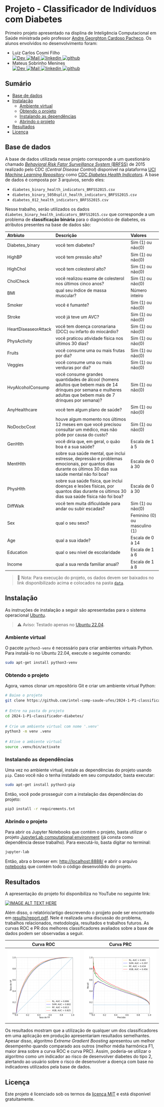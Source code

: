# Projeto - Classificador de Indivíduos com Diabetes

Primeiro projeto apresentado na displina de Inteligência Computacional em Saúde ministrada pelo professor [Andre Georghton Cardoso Pacheco](https://github.com/paaatcha). Os alunos envolvidos no desenvolvimento foram:
<ul>
    <li>Luiz Carlos Cosmi Filho</li>
        <a href="http://lattes.cnpq.br/7512442154273401">
            <img src="https://img.shields.io/badge/Lattes-0A0A0A?style=for-the-badge" alt="Dev"/>
        </a>
        <a href="mailto:luizcarloscosmifilho@gmail.com">
            <img src="https://img.shields.io/badge/Gmail-D14836?style=for-the-badge&logo=gmail&logoColor=white" alt="Mail"/>
        </a>
        <a href="https://www.linkedin.com/in/luizcarloscf/">
            <img src="https://img.shields.io/badge/LinkedIn-0077B5?style=for-the-badge&logo=linkedin&logoColor=white" alt="linkedin"/>
        </a>
        <a href="https://github.com/luizcarloscf">
            <img src="https://img.shields.io/badge/github-%23121011.svg?style=for-the-badge&logo=github&logoColor=white" alt="github"/>
        </a>
    <li>Mateus Sobrinho Menines</li>
        <a href="http://lattes.cnpq.br/0283141894444882">
            <img src="https://img.shields.io/badge/Lattes-0A0A0A?style=for-the-badge" alt="Dev"/>
        </a>
        <a href="mailto:mateus.sobrinho09@gmail.com">
            <img src="https://img.shields.io/badge/Gmail-D14836?style=for-the-badge&logo=gmail&logoColor=white" alt="Mail"/>
        </a>
        <a href="https://www.linkedin.com/in/mateus-sobrinho-868147256/">
            <img src="https://img.shields.io/badge/LinkedIn-0077B5?style=for-the-badge&logo=linkedin&logoColor=white" alt="linkedin"/>
        </a>
        <a href="https://github.com/MateusSMenines">
            <img src="https://img.shields.io/badge/github-%23121011.svg?style=for-the-badge&logo=github&logoColor=white" alt="github"/>
        </a>
</ul>

## Sumário

- [Base de dados](#base-de-dados)
- [Instalação](#instalação)
    - [Ambiente virtual](#ambiente-virtual)
    - [Obtendo o projeto](#obtendo-o-projeto)
    - [Instalando as dependências](#instalando-as-dependências)
    - [Abrindo o projeto](#abrindo-o-projeto)
- [Resultados](#resultados)
- [Licença](#licença)

## Base de dados

A base de dados utilizada nesse projeto corresponde a um questionário chamado [*Behavioral Risk Fator Surveillance System* (BRFSS)](https://www.cdc.gov/brfss/index.html) de 2015 realizado pelo CDC (*Central Disease Control*) disponível na plataforma [UCI *Machine Learning Repository*](https://archive.ics.uci.edu/) como [CDC *Diabetes Health Indicators*](https://archive.ics.uci.edu/dataset/891/cdc+diabetes+health+indicators). A base de dados é composta por 3 arquivos, sendo eles:
- `diabetes_binary_health_indicators_BRFSS2015.csv`
- `diabetes_binary_5050split_health_indicators_BRFSS2015.csv`
- `diabetes_012_health_indicators_BRFSS2015.csv`

Nesse trabalho, serão utilizados os dados `diabetes_binary_health_indicators_BRFSS2015.csv` que corresponde a um problema de **classificação binária** para o diagnóstico de diabetes, os atributos presentes na base de dados são:

            
| Atrbiuto             | Descrição                                                                                                                                                        | Valores                       |
| :---                 |     :---                                                                                                                                                         | :---                          |
| Diabetes_binary      | você tem diabetes?                                                                                                                                               | Sim (1) ou não(0)             |
| HighBP               | você tem pressão alta?                                                                                                                                           | Sim (1) ou não(0)             |
| HighChol             | você tem colesterol alto?                                                                                                                                        | Sim (1) ou não(0)             |
| CholCheck            | você realizou exame de colesterol nos últimos cinco anos?                                                                                                        | Sim (1) ou não(0)             |
| BMI                  | qual seu índice de massa muscular?                                                                                                                               | Número inteiro                |
| Smoker               | você é fumante?                                                                                                                                                  | Sim (1) ou não(0)             |
| Stroke               | você já teve um AVC?                                                                                                                                             | Sim (1) ou não(0)             |
| HeartDiseaseorAttack | você tem doença coronariana (DCC) ou infarto do miocárdio?                                                                                                       | Sim (1) ou não(0)             |
| PhysActivity         | você praticou atividade física nos últimos 30 dias?                                                                                                              | Sim (1) ou não(0)             |
| Fruits               | você consume uma ou mais frutas por dia?                                                                                                                         | Sim (1) ou não(0)             |
| Veggies              | você consume uma ou mais verduras por dia?                                                                                                                       | Sim (1) ou não(0)             |
| HvyAlcoholConsump    | você consume grandes quantidades de álcool (homens adultos que bebem mais de 14 drinques por semana e mulheres adultas que bebem mais de 7 drinques por semana)? | Sim (1) ou não(0)             |
| AnyHealthcare        | você tem algum plano de saúde?                                                                                                                                   | Sim (1) ou não(0)             |
| NoDocbcCost          | houve algum momento nos últimos 12 meses em que você precisou consultar um médico, mas não pôde por causa do custo?                                              | Sim (1) ou não(0)             |
| GenHlth              | você diria que, em geral, o quão boa é a sua saúde?                                                                                                              | Escala de 1 à 5               |
| MentHlth             | sobre sua saúde mental, que inclui estresse, depressão e problemas emocionais, por quantos dias durante os últimos 30 dias sua saúde mental não foi boa?         | Escala de 0 à 30              |
| PhysHlth             | sobre sua saúde física, que inclui doenças e lesões físicas, por quantos dias durante os últimos 30 dias sua saúde física não foi boa?                           | Escala de 0 à 30              |
| DiffWalk             | você tem muita dificuldade para andar ou subir escadas?                                                                                                          | Sim (1) ou não(0)             |
| Sex                  | qual o seu sexo?                                                                                                                                                 | Feminino (0) ou masculino (1) |
| Age                  | qual a sua idade?                                                                                                                                                | Escala de 0 à 14             |
| Education            | qual o seu nível de escolaridade                                                                                                                                 | Escala de 1 à 6               |
| Income               | qual a sua renda familiar anual?                                                                                                                                 | Escala de 1 à 8               |

> 📝 Nota: Para execução do projeto, os dados devem ser baixados no link disponibilizado acima e colocados na pasta [`data`](./data).


## Instalação

As instruções de instalação a seguir são apresentadas para o sistema operacional [Ubuntu](https://ubuntu.com/). 

> ⚠️ Aviso: Testado apenas no [Ubuntu 22.04](https://releases.ubuntu.com/jammy/).


### Ambiente virtual

O pacote `python3-venv` é necessário para criar ambientes virtuais Python. Para instalá-lo no Ubuntu 22.04, execute o seguinte comando:

```bash
sudo apt-get install python3-venv
```

### Obtendo o projeto

Agora, vamos clonar um repositório Git e criar um ambiente virtual Python:

```bash
# Baixe o projeto
git clone https://github.com/intel-comp-saude-ufes/2024-1-P1-classificador-diabetes.git

# Entre na pasta do projeto
cd 2024-1-P1-classificador-diabetes/

# Crie um ambiente virtual com nome '.venv'
python3 -m venv .venv

# Ative o ambiente virtual
source .venv/bin/activate
```

### Instalando as dependências

Uma vez no ambiente virtual, instale as dependências do projeto usando `pip`. Caso você não o tenha instalado em seu computador, basta executar:

```bash
sudo apt-get install python3-pip
```

Então, você pode prosseguir com a instalação das dependências do projeto:

```bash
pip3 install -r requirements.txt
```

### Abrindo o projeto

Para abrir os Jupyter Notebooks que contém o projeto, basta utilizar o projeto [JupyterLab computational environment](https://github.com/jupyterlab/jupyterlab) (já consta como dependência desse trabalho). Para executá-lo, basta digitar no terminal: 

```bash
jupyter-lab
```

Então, abra o browser em: [http://localhost:8888/](http://localhost:8888/) e abrir o arquivo [notebooks](project.ipynb) que contém todo o código desenvoldido do projeto.


## Resultados

A apresentação do projeto foi disponibiliza no YouTube no seguinte link:

[![IMAGE ALT TEXT HERE](https://img.youtube.com/vi/NB9VbvrM_QY/0.jpg)](https://www.youtube.com/watch?v=NB9VbvrM_QY)

Além disso, o relatório/artigo descrevendo o projjeto pode ser encontrado em [results/report.pdf](./results/report.pdf). Nele é realizada uma discussão do problema, trabalhos relacionados, metodologia, resultados e trabalhos futuros. As curvas ROC e PR dos melhores classificadores avaliados sobre a base de dados podem ser observadas a seguir.

|Curva ROC                  |  Curva PRC                 |
|:-------------------------:|:-------------------------:
![Curva ROC](./results/roc_curve_balanced.png)  |  ![](./results/precision_recall_balanced.png)


Os resultados mostram que a utilização de qualquer um dos classificadores em uma aplicação em produção apresentariam resultados semelhantes. Apesar disso, algoritmo *Extreme Gradient Boosting* apresentou um melhor desempenho quando comparado aos outros (melhor média harmônica F1, maior área sobre a curva ROC e curva PRC). Assim, poderia-se utilizar o algoritmo como um indicador ao risco de desenvolver diabetes do tipo 2, alertando ao usuário sobre o risco de desenvolver a doença com base no indicadores utilizados pela base de dados.

## Licença

Este projeto é licenciado sob os termos da [licença MIT](./LICENSE) e está disponível gratuitamente.

